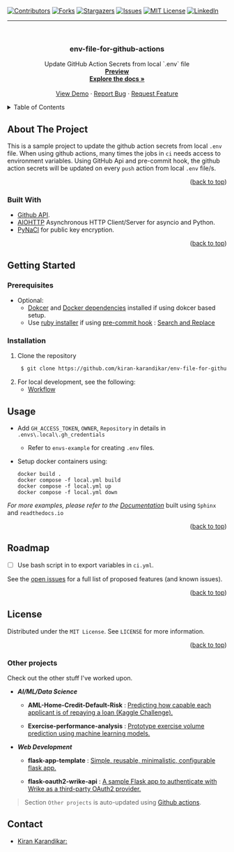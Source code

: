 <div id="top"></div>

[![Contributors][contributors-shield]][contributors-url]
[![Forks][forks-shield]][forks-url]
[![Stargazers][stars-shield]][stars-url]
[![Issues][issues-shield]][issues-url]
[![MIT License][license-shield]][license-url]
[![LinkedIn][linkedin-shield]][linkedin-url]

[contributors-shield]: https://img.shields.io/github/contributors/kiran-karandikar/env-file-for-github-actions?style=for-the-badge
[contributors-url]: https://github.com/Kiran-Karandikar/env-file-for-github-actions/graphs/contributors
[forks-shield]: https://img.shields.io/github/forks/Kiran-Karandikar/env-file-for-github-actions?style=for-the-badge
[forks-url]: https://github.com/Kiran-Karandikar/env-file-for-github-actions/network
[stars-shield]: https://img.shields.io/github/stars/Kiran-Karandikar/env-file-for-github-actions?style=for-the-badge
[stars-url]: https://github.com/Kiran-Karandikar/env-file-for-github-actions/stargazers
[issues-shield]: https://img.shields.io/github/issues/Kiran-Karandikar/env-file-for-github-actions?style=for-the-badge
[issues-url]: https://github.com/Kiran-Karandikar/env-file-for-github-actions/issues
[license-shield]: https://img.shields.io/github/license/Kiran-Karandikar/env-file-for-github-actions?style=for-the-badge
[license-url]: https://github.com/Kiran-Karandikar/env-file-for-github-actions/blob/master/LICENSE
[linkedin-shield]: https://img.shields.io/badge/-LinkedIn-black.svg?style=for-the-badge&logo=linkedin&colorB=555
[linkedin-url]: https://linkedin.com/in/kiran-karandikar

---

<!-- PROJECT LOGO -->
<br />
<div align="center">
<h3 align="center">env-file-for-github-actions</h3>
  <p align="center">
    Update GitHub Action Secrets from local `.env` file
    <br />
    <a href="https://kiran-karandikar.github.io/env-file-for-github-actions"><strong>Preview</strong></a>
    <br />
    <a href="https://github.com/kiran-karandikar/env-file-for-github-actions"><strong>Explore the docs »</strong></a>
    <br />
    <br />
    <a href="https://github.com/kiran-karandikar/env-file-for-github-actions">View Demo</a>
    ·
    <a href="https://github.com/kiran-karandikar/env-file-for-github-actions/issues">Report Bug</a>
    ·
    <a href="https://github.com/kiran-karandikar/env-file-for-github-actions/issues">Request Feature</a>
  </p>
</div>

<!-- BADGES.MD Finish -->
<!-- BADGES.MD Finish -->



<!-- TABLE OF CONTENTS -->
<details>
  <summary>Table of Contents</summary>
  <ol>
    <li>
      <a href="#about-the-project">About The Project</a>
      <ul>
        <li><a href="#built-with">Built With</a></li>
      </ul>
    </li>
    <li>
      <a href="#getting-started">Getting Started</a>
      <ul>
        <li><a href="#prerequisites">Prerequisites</a></li>
        <li><a href="#installation">Installation</a></li>
      </ul>
    </li>
    <li><a href="#usage">Usage</a></li>
    <!-- <li><a href="#roadmap">Roadmap</a></li> -->
    <li><a href="#license">License</a></li>
    <li><a href="#contact">Contact</a></li>
    <li><a href="#acknowledgments">Acknowledgments</a></li>
  </ol>
</details>

<!-- ABOUT THE PROJECT -->

## About The Project

This is a sample project to update the github action secrets from local `.env` file.
When using github actions, many times the jobs in `ci` needs access to environment variables.
Using GitHub Api and pre-commit hook, the github action secrets will be updated on every `push` action from local `.env` file/s.

<p align="right">(<a href="#top">back to top</a>)</p>

### Built With

- [Github API](https://github.com/mailhog/MailHog).
- [AIOHTTP](https://docs.aiohttp.org/en/latest/index.html#aiohttp-installation) Asynchronous HTTP Client/Server for asyncio and Python.
- [PyNaCl](https://pynacl.readthedocs.io/en/latest/) for public key encryption.

<p align="right">(<a href="#top">back to top</a>)</p>


<!-- GETTING STARTED -->

## Getting Started

### Prerequisites

- Optional:
    - [Dokcer](https://www.docker.com/get-started/)
      and [Docker dependencies](https://docs.docker.com/desktop/install/windows-install/)
      installed if using dokcer based setup.
    - Use [ruby installer](https://rubyinstaller.org/) if
      using [pre-commit hook](https://pre-commit.com/) : [Search and Replace](https://github.com/mattlqx/pre-commit-search-and-replace)

### Installation

1. Clone the repository
   ```sh
    $ git clone https://github.com/kiran-karandikar/env-file-for-github-actions.git
   ```
2. For local development, see the following:
   - [Workflow](./base/docs/source/workflow.rst)

<!-- USAGE EXAMPLES -->

## Usage

- Add `GH_ACCESS_TOKEN`, `OWNER`, `Repository` in  details in `.envs\.local\.gh_credentials`
    - Refer to `envs-example` for creating `.env` files.
- Setup docker containers using:

  ```shell
  docker build .
  docker compose -f local.yml build
  docker compose -f local.yml up
  docker compose -f local.yml down
  ```

_For more examples, please refer to
the [Documentation](https://env-file-for-github-actions.readthedocs.io/en/latest/?)_ built using `Sphinx` and `readthedocs.io`

<p align="right">(<a href="#top">back to top</a>)</p>


<!-- ROADMAP -->

## Roadmap

- [ ] Use bash script in to export variables in ``ci.yml``.

See the [open issues](https://github.com/kiran-karandikar/env-file-for-github-actions/issues) for a
full list of proposed features (and known issues).


<p align="right">(<a href="#top">back to top</a>)</p>

<!-- LICENSE -->

## License

Distributed under the `MIT License`. See `LICENSE` for more information.

<p align="right">(<a href="#top">back to top</a>)</p>

<!-- MARKDOWN LINKS & IMAGES -->

### Other projects

Check out the other stuff I've worked upon.

- **_AI/ML/Data Science_**

  - **AML-Home-Credit-Default-Risk** : [Predicting how capable each applicant is of repaying a loan \(Kaggle Challenge\).](https://github.com/Kiran-Karandikar/AML-Home-Credit-Default-Risk)

  - **Exercise-performance-analysis** : [Prototype exercise volume prediction using machine learning models.](https://github.com/Kiran-Karandikar/Exercise-performance-analysis)

- **_Web Development_**

  - **flask-app-template** : [Simple, reusable, minimalistic, configurable flask app.](https://github.com/Kiran-Karandikar/flask-app-template)

  - **flask-oauth2-wrike-api** : [A sample Flask app to authenticate with Wrike as a third-party OAuth2 provider.](https://github.com/Kiran-Karandikar/flask-oauth2-wrike-api)

> Section `Other projects` is auto-updated using [Github actions](https://github.com/features/actions).

<!-- CONTACT -->

## Contact

- [Kiran Karandikar:](mailto:connect.funnel.github@kirankarandikar.com)
